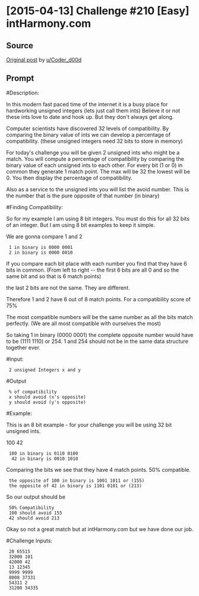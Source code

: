 # [2015-04-13] Challenge #210 [Easy] intHarmony.com

## Source

[Original post](https://old.reddit.com/r/dailyprogrammer/comments/32goj8/20150413_challenge_210_easy_intharmonycom/) by [u/Coder_d00d](https://old.reddit.com/user/Coder_d00d)

## Prompt

#Description:

In this modern fast paced time of the internet it is a busy place for hardworking unsigned integers (lets just call them ints) Believe it or not these ints love to date and hook up. But they don't always get along.

Computer scientists have discovered 32 levels of compatibility. By comparing the binary value of ints we can develop a percentage of compatibility. (these unsigned integers need 32 bits to store in memory)

For today's challenge you will be given 2 unsigned ints who might be a match. You will compute a percentage of compatibility by comparing the binary value of each unsigned ints to each other. For every bit (1 or 0) in common they generate 1 match point. The max will be 32 the lowest will be 0. You then display the percentage of compatibility.

Also as a service to the unsigned ints you will list the avoid number. This is the number that is the pure opposite of that number (in binary)

#Finding Compatibility:

So for my example I am using 8 bit integers. You must do this for all 32 bits of an integer. But I am using 8 bit examples to keep it simple.

We are gonna compare 1 and 2

     1 in binary is 0000 0001
     2 in binary is 0000 0010

If you compare each bit place with each number you find that they have 6 bits in common. (From left to right -- the first 6 bits are all 0 and so the same bit and so that is 6 match points)

the last 2 bits are not the same. They are different.

Therefore 1 and 2 have 6 out of 8 match points. For a compatibility score of 75%

The most compatible numbers will be the same number as all the bits match perfectly. (We are all most compatible with ourselves the most)

So taking 1 in binary (0000 0001) the complete opposite number would have to be (1111 1110) or 254. 1 and 254 should not be in the same data structure together ever.

#Input:

     2 unsigned Integers x and y

#Output

     % of compatibility
     x should avoid (x's opposite)
     y should avoid (y's opposite)


#Example:

This is an 8 bit example - for your challenge you will be using 32 bit unsigned ints.

100 42

     100 in binary is 0110 0100
      42 in binary is 0010 1010

Comparing the bits we see that they have 4 match points. 50% compatible.

     the opposite of 100 in binary is 1001 1011 or (155)
     the opposite of 42 in binary is 1101 0101 or (213)

So our output should be

     50% Compatibility
     100 should avoid 155
     42 should avoid 213

Okay so not a great match but at intHarmony.com but we have done our job.

#Challenge Inputs:

     20 65515
     32000 101
     42000 42
     13 12345
     9999 9999
     8008 37331
     54311 2
     31200 34335
